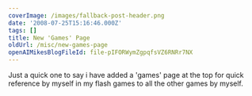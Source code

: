```yaml
---
coverImage: /images/fallback-post-header.png
date: '2008-07-25T15:16:46.000Z'
tags: []
title: New 'Games' Page
oldUrl: /misc/new-games-page
openAIMikesBlogFileId: file-pIFORWymZgpqfsVZ6RNRr7NX
---
```


Just a quick one to say i have added a 'games' page at the top for quick reference by myself in my flash games to all the other games by myself.
